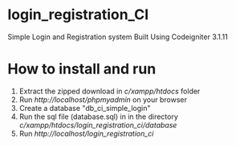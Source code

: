 # login_registration_CI
Simple Login and Registration system
Built Using Codeigniter 3.1.11

# How to install and run
1. Extract the zipped download in *c/xampp/htdocs* folder
2. Run *http://localhost/phpmyadmin* on your browser
3. Create a database "db_ci_simple_login"
4. Run the sql file (database.sql) in in the directory *c/xampp/htdocs/login_registration_ci/database*  
5. Run *http://localhost/login_registration_ci*

